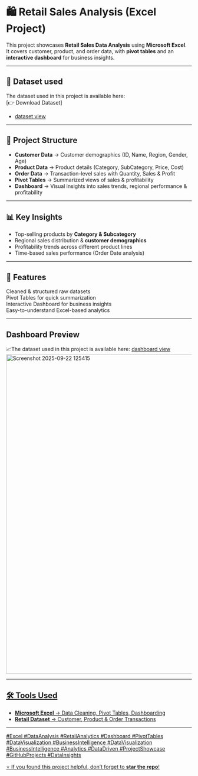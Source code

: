 # 🛍️ Retail Sales Analysis (Excel Project)

This project showcases **Retail Sales Data Analysis** using **Microsoft Excel**.  
It covers customer, product, and order data, with **pivot tables** and an **interactive dashboard** for business insights.  

---

## 📂 Dataset used
The dataset used in this project is available here:  
[👉 Download Dataset]
 - <a href="https://github.com/Simrannegi02/Retail-Sales-Analysis/blob/a7f47acb66bd19310f85a15c3a573eade872d468/Retail%20sales%20final%20project.xlsx">dataset view</a>


---
## 📂 Project Structure
- **Customer Data** → Customer demographics (ID, Name, Region, Gender, Age)  
- **Product Data** → Product details (Category, SubCategory, Price, Cost)  
- **Order Data** → Transaction-level sales with Quantity, Sales & Profit  
- **Pivot Tables** → Summarized views of sales & profitability  
- **Dashboard** → Visual insights into sales trends, regional performance & profitability  

---

## 📊 Key Insights
- Top-selling products by **Category & Subcategory**  
- Regional sales distribution & **customer demographics**  
- Profitability trends across different product lines  
- Time-based sales performance (Order Date analysis)  

---

## 🚀 Features
 Cleaned & structured raw datasets  
 Pivot Tables for quick summarization  
Interactive Dashboard for business insights  
Easy-to-understand Excel-based analytics  

---

##  Dashboard Preview
📈The dataset used in this project is available here:
<a href="https://github.com/Simrannegi02/Retail-Sales-Analysis/commit/fd747aa9dcfcb9067ac606a145744323e82fdc0d">dashboard view
<img width="1588" height="865" alt="Screenshot 2025-09-22 125415" src="https://github.com/user-attachments/assets/beb1db02-e1cc-4649-9ed6-f77369dd15b6" />


---

## 🛠️ Tools Used
- **Microsoft Excel** → Data Cleaning, Pivot Tables, Dashboarding  
- **Retail Dataset** → Customer, Product & Order Transactions  

---
#Excel #DataAnalysis #RetailAnalytics #Dashboard #PivotTables #DataVisualization #BusinessIntelligence 
#DataVisualization #BusinessIntelligence #Analytics #DataDriven 
#ProjectShowcase #GitHubProjects #DataInsights

⭐ If you found this project helpful, don’t forget to **star the repo**!
